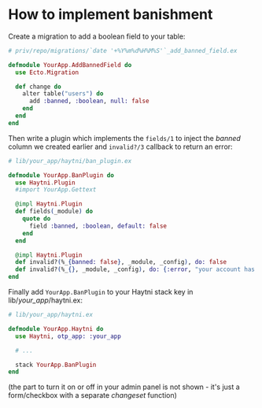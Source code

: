 # How to implement banishment

Create a migration to add a boolean field to your table:

```elixir
# priv/repo/migrations/`date '+%Y%m%d%H%M%S'`_add_banned_field.ex

defmodule YourApp.AddBannedField do
  use Ecto.Migration

  def change do
    alter table("users") do
      add :banned, :boolean, null: false
    end
  end
end
```

Then write a plugin which implements the `fields/1` to inject the *banned* column we created earlier and `invalid?/3` callback to return an error:

```elixir
# lib/your_app/haytni/ban_plugin.ex

defmodule YourApp.BanPlugin do
  use Haytni.Plugin
  #import YourApp.Gettext

  @impl Haytni.Plugin
  def fields(_module) do
    quote do
      field :banned, :boolean, default: false
    end
  end

  @impl Haytni.Plugin
  def invalid?(%_{banned: false}, _module, _config), do: false
  def invalid?(%_{}, _module, _config), do: {:error, "your account has been banned"} # better if you translate it with (d)gettext
end
```

Finally add `YourApp.BanPlugin` to your Haytni stack key in lib/*your_app*/haytni.ex:

```elixir
# lib/your_app/haytni.ex

defmodule YourApp.Haytni do
  use Haytni, otp_app: :your_app

  # ...

  stack YourApp.BanPlugin
end
```

(the part to turn it on or off in your admin panel is not shown - it's just a form/checkbox with a separate *changeset* function)
